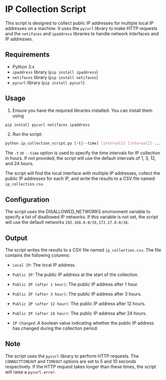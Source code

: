 # IP Collection Script

This script is designed to collect public IP addresses for multiple local IP addresses on a machine. It uses the `pycurl` library to make HTTP requests and the `netifaces` and `ipaddress` libraries to handle network interfaces and IP addresses.



## Requirements

- Python 3.x
- `ipaddress` library (`pip install ipaddress`)
- `netifaces` library (`pip install netifaces`)
- `pycurl` library (`pip install pycurl`)

## Usage

1. Ensure you have the required libraries installed. You can install them using
```bash
pip install pycurl netifaces ipaddress
```
2. Run the script:
```bash
python ip_collection_script.py [-t|--time] [interval1] [interval2] ...
```
The `-t` or `--time` option is used to specify the time intervals for IP collection in hours. If not provided, the script will use the default intervals of 1, 3, 12, and 24 hours.

The script will find the local interface with multiple IP addresses, collect the public IP addresses for each IP, and write the results to a CSV file named `ip_collection.csv`.


## Configuration

The script uses the DISALLOWED_NETWORKS environment variable to specify a list of disallowed IP networks. If this variable is not set, the script will use the default networks `192.168.0.0/16,172.17.0.0/16`.


## Output

The script writes the results to a CSV file named `ip_collection.csv`. The file contains the following columns:

- `Local IP`: The local IP address.

- `Public IP`: The public IP address at the start of the collection.

- `Public IP (after 1 hour)`: The public IP address after 1 hour.

- `Public IP (after 3 hour)`: The public IP address after 3 hours.

- `Public IP (after 12 hour)`: The public IP address after 12 hours.

- `Public IP (after 24 hour)`: The public IP address after 24 hours.

- `IP Changed`: A boolean value indicating whether the public IP address has changed during the collection period.

## Note

The script uses the `pycurl` library to perform HTTP requests. The `CONNECTTIMEOUT` and `TIMEOUT` options are set to 5 and 10 seconds respectively. If the HTTP request takes longer than these times, the script will raise a `pycurl.error`.

